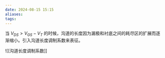 ```yaml
---
date: 2024-08-15 15:15
aliases: 
tags: 
---
```

当 $V_{DS}> V_{GS}-V_{T}$ 的时候，沟道的长度因为漏极和衬底之间的耗尽区的扩展而逐渐缩小。引入沟道长度调制系数来表征。

![[沟道长度调制系数]]